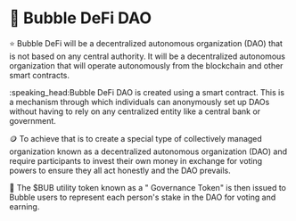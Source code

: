 # 🏨 Bubble DeFi DAO

:star: Bubble DeFi will be a decentralized autonomous organization (DAO) that is not based on any central authority. It will be a decentralized autonomous organization that will operate autonomously from the blockchain and other smart contracts.

:speaking\_head:Bubble DeFi DAO is created using a smart contract. This is a mechanism through which individuals can anonymously set up DAOs without having to rely on any centralized entity like a central bank or government.

:coin: To achieve that is to create a special type of collectively managed organization known as a decentralized autonomous organization (DAO) and require participants to invest their own money in exchange for voting powers to ensure they all act honestly and the DAO prevails.

:book: The $BUB utility token known as a " Governance Token" is then issued to Bubble users to represent each person's stake in the DAO for voting and earning.
